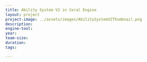 ```yaml
---
title: Ability System V2 in Coral Engine
layout: project
project-image: ../assets/images/AbilitySystemV2Thumbnail.png
description: 
engine-tool: 
year: 
team-size: 
duration:
tags:

---
```


